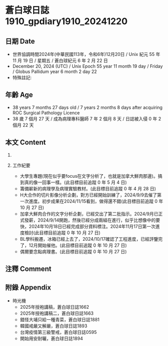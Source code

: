 [_metadata_:encoding]: - "utf-8"
[_metadata_:language]: - "zh-Hant-TW"
[_metadata_:fileformat]: - "markdown"
[_metadata_:MIME_type]: - "text/plain"
[_metadata_:markdown_version]: - "commonmark version 0.30"
[_metadata_:markdown_spec]: - "https://spec.commonmark.org/0.30/"

# 蒼白球日誌1910_gpdiary1910_20241220 #

## 日期 Date ##

* 世界協調時間2024年(中華民國113年，令和6年)12月20日 / Unix 紀元 55 年 11 月 19 日 / 星期五 / 蒼白球紀元 6 年 2 月 22 日
* December 20, 2024 (UTC) / Unix Epoch 55 year 11 month 19 day / Friday / Globus Pallidum year 6 month 2 day 22
* 特殊註記:

## 年齡 Age ##

* 38 years 7 months 27 days old / 7 years 2 months 8 days after acquiring ROC Surgical Pathology Licence
* 38 歲 7 個月 27 天 / 成為病理專科醫師 7 年 2 個月 8 天 / 日誌被入侵 0 年 2 個月 22 天

## 本文 Content ##

1. 

2. 工作紀要

    - 大學生專題(現在似乎要focus在文字分析了，也就是加拿大鮮肉那邊)。搞到真的像一回事一樣。(此目標目前追蹤 0 年 5 月 4 日)
    - 籌備嶄新的病理學及病理實驗教材。(此目標目前追蹤 0 年 4 月 28 日)
    - H大合作的切片影像分析企劃，對方已經開始訓練了，2024/9/9去催了第一次進度。初步成果在2024/11/15看到，做得還不錯(此目標目前追蹤 0 年 10 月 27 日)
    - 加拿大鮮肉合作的文字分析企劃，已經交出了第二批指示。2024/9月已正式發薪，2024/9/14開跑，然後已經分成兩組在進行，似乎比想像中的要快，2024年10月18日已經完成部分資料標注。2024年11月17日第一次進度檢討(此目標目前追蹤 0 年 10 月 27 日)
    - BL學科搬遷，冰箱已經上去了，2024/10/17確認了工程進度，已經評鑒完了，12月開始催他。(此目標目前追蹤 0 年 10 月 27 日)
    - 偶爾要念點病理書。(此目標目前追蹤 0 年 10 月 27 日)

## 注釋 Comment ##


## 附錄 Appendix ##

* 時光機
    - 2025年授袍講稿，蒼白球日誌1662
    - 2025年授袍講稿二，蒼白球日誌1663
    - 錯怪大埔只給一種青菜，蒼白球日誌1881
    - 韓國戒嚴又解嚴，蒼白球日誌1893
    - 台灣疫情第三級警戒，蒼白球日誌0595
    - 開始用安耐曬，蒼白球日誌1894
